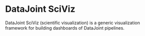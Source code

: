 # DataJoint SciViz

DataJoint SciViz (scientific visualization) is a generic visualization framework for building dashboards of DataJoint pipelines.
